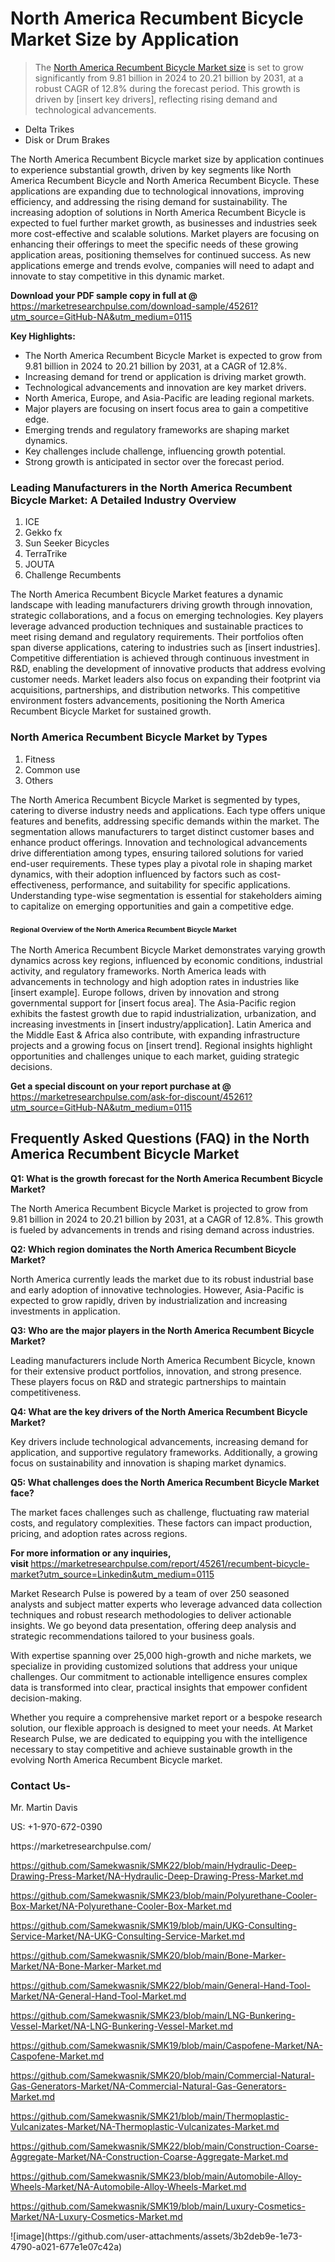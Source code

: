 <h1>North America Recumbent Bicycle Market&nbsp;Size by Application</h1><blockquote><p>The <a href="https://marketresearchpulse.com/download-sample/45261?utm_source=GitHub-NA&amp;utm_medium=0115">North America Recumbent Bicycle Market size</a> is set to grow significantly from 9.81 billion in 2024 to 20.21 billion by 2031, at a robust CAGR of 12.8% during the forecast period. This growth is driven by [insert key drivers], reflecting rising demand and technological advancements.</p></blockquote><ul><li>Delta Trikes <li> Disk or Drum Brakes</li></ul><p>The North America Recumbent Bicycle market size by application continues to experience substantial growth, driven by key segments like North America Recumbent Bicycle and North America Recumbent Bicycle. These applications are expanding due to technological innovations, improving efficiency, and addressing the rising demand for sustainability. The increasing adoption of solutions in North America Recumbent Bicycle is expected to fuel further market growth, as businesses and industries seek more cost-effective and scalable solutions. Market players are focusing on enhancing their offerings to meet the specific needs of these growing application areas, positioning themselves for continued success. As new applications emerge and trends evolve, companies will need to adapt and innovate to stay competitive in this dynamic market.</p><p><strong>Download your PDF sample copy in full at @ </strong><a href="https://marketresearchpulse.com/download-sample/45261?utm_source=GitHub-NA&amp;utm_medium=0115">https://marketresearchpulse.com/download-sample/45261?utm_source=GitHub-NA&amp;utm_medium=0115</a></p><p><strong>Key Highlights: </strong></p><ul><li>The North America Recumbent Bicycle Market is expected to grow from 9.81 billion in 2024 to 20.21 billion by 2031, at a CAGR of 12.8%.</li><li>Increasing demand for trend or application is driving market growth.</li><li>Technological advancements and innovation are key market drivers.</li><li>North America, Europe, and Asia-Pacific are leading regional markets.</li><li>Major players are focusing on insert focus area to gain a competitive edge.</li><li>Emerging trends and regulatory frameworks are shaping market dynamics.</li><li>Key challenges include challenge, influencing growth potential.</li><li>Strong growth is anticipated in sector over the forecast period.</li></ul><h3>Leading Manufacturers in the North America Recumbent Bicycle Market: A Detailed Industry Overview</h3><ol><li>ICE</li><li>Gekko fx</li><li>Sun Seeker Bicycles</li><li>TerraTrike</li><li>JOUTA</li><li>Challenge Recumbents</li></ol><div class="flex max-w-full flex-col flex-grow"><div class="min-h-8 text-message flex w-full flex-col items-end gap-2 whitespace-normal break-words [.text-message+&amp;]:mt-5" dir="auto" data-message-author-role="assistant" data-message-id="fd8432e4-4910-450d-b182-61b7bfb0a01f" data-message-model-slug="gpt-4o"><div class="flex w-full flex-col gap-1 empty:hidden first:pt-[3px]"><div class="markdown prose w-full break-words dark:prose-invert light"><p>The North America Recumbent Bicycle Market features a dynamic landscape with leading manufacturers driving growth through innovation, strategic collaborations, and a focus on emerging technologies. Key players leverage advanced production techniques and sustainable practices to meet rising demand and regulatory requirements. Their portfolios often span diverse applications, catering to industries such as [insert industries]. Competitive differentiation is achieved through continuous investment in R&amp;D, enabling the development of innovative products that address evolving customer needs. Market leaders also focus on expanding their footprint via acquisitions, partnerships, and distribution networks. This competitive environment fosters advancements, positioning the North America Recumbent Bicycle Market for sustained growth.</p></div></div></div></div><h3>North America Recumbent Bicycle Market by Types</h3><ol><li>Fitness <li> Common use <li> Others</li></ol><div class="flex max-w-full flex-col flex-grow"><div class="min-h-8 text-message flex w-full flex-col items-end gap-2 whitespace-normal break-words [.text-message+&amp;]:mt-5" dir="auto" data-message-author-role="assistant" data-message-id="084470be-0bb7-4664-bddf-5156b4f41249" data-message-model-slug="gpt-4o-mini"><div class="flex w-full flex-col gap-1 empty:hidden first:pt-[3px]"><div class="markdown prose w-full break-words dark:prose-invert light"><p>The North America Recumbent Bicycle Market is segmented by types, catering to diverse industry needs and applications. Each type offers unique features and benefits, addressing specific demands within the market. The segmentation allows manufacturers to target distinct customer bases and enhance product offerings. Innovation and technological advancements drive differentiation among types, ensuring tailored solutions for varied end-user requirements. These types play a pivotal role in shaping market dynamics, with their adoption influenced by factors such as cost-effectiveness, performance, and suitability for specific applications. Understanding type-wise segmentation is essential for stakeholders aiming to capitalize on emerging opportunities and gain a competitive edge.</p></div></div></div></div><h3><span style="font-size: 11px;">Regional Overview of the North America Recumbent Bicycle Market</span></h3><div class="flex max-w-full flex-col flex-grow"><div class="min-h-8 text-message flex w-full flex-col items-end gap-2 whitespace-normal break-words [.text-message+&amp;]:mt-5" dir="auto" data-message-author-role="assistant" data-message-id="e9038762-ce64-4e30-91c9-9bd413514231" data-message-model-slug="gpt-4o-mini"><div class="flex w-full flex-col gap-1 empty:hidden first:pt-[3px]"><div class="markdown prose w-full break-words dark:prose-invert light"><p>The North America Recumbent Bicycle Market demonstrates varying growth dynamics across key regions, influenced by economic conditions, industrial activity, and regulatory frameworks. North America leads with advancements in technology and high adoption rates in industries like [insert example]. Europe follows, driven by innovation and strong governmental support for [insert focus area]. The Asia-Pacific region exhibits the fastest growth due to rapid industrialization, urbanization, and increasing investments in [insert industry/application]. Latin America and the Middle East &amp; Africa also contribute, with expanding infrastructure projects and a growing focus on [insert trend]. Regional insights highlight opportunities and challenges unique to each market, guiding strategic decisions.</p></div></div></div></div><p><strong>Get a special discount on your report purchase at @ </strong><a href="https://marketresearchpulse.com/ask-for-discount/45261?utm_source=GitHub-NA&amp;utm_medium=0115">https://marketresearchpulse.com/ask-for-discount/45261?utm_source=GitHub-NA&amp;utm_medium=0115</a></p><h2>Frequently Asked Questions (FAQ) in the North America Recumbent Bicycle Market</h2><p><strong>Q1: What is the growth forecast for the North America Recumbent Bicycle Market?</strong></p><p>The North America Recumbent Bicycle Market is projected to grow from 9.81 billion in 2024 to 20.21 billion by 2031, at a CAGR of 12.8%. This growth is fueled by advancements in trends and rising demand across industries.</p><p><strong>Q2: Which region dominates the North America Recumbent Bicycle Market?</strong></p><p>North America currently leads the market due to its robust industrial base and early adoption of innovative technologies. However, Asia-Pacific is expected to grow rapidly, driven by industrialization and increasing investments in application.</p><p><strong>Q3: Who are the major players in the North America Recumbent Bicycle Market?</strong></p><p>Leading manufacturers include North America Recumbent Bicycle, known for their extensive product portfolios, innovation, and strong presence. These players focus on R&amp;D and strategic partnerships to maintain competitiveness.</p><p><strong>Q4: What are the key drivers of the North America Recumbent Bicycle Market?</strong></p><p>Key drivers include technological advancements, increasing demand for application, and supportive regulatory frameworks. Additionally, a growing focus on sustainability and innovation is shaping market dynamics.</p><p><strong>Q5: What challenges does the North America Recumbent Bicycle Market face?</strong></p><p>The market faces challenges such as challenge, fluctuating raw material costs, and regulatory complexities. These factors can impact production, pricing, and adoption rates across regions.</p><p><strong>For more information or any inquiries, visit&nbsp;</strong><a href="https://marketresearchpulse.com/report/45261/recumbent-bicycle-market?utm_source=Linkedin&utm_medium=0115">https://marketresearchpulse.com/report/45261/recumbent-bicycle-market?utm_source=Linkedin&utm_medium=0115</a></p><p>Market Research Pulse is powered by a team of over 250 seasoned analysts and subject matter experts who leverage advanced data collection techniques and robust research methodologies to deliver actionable insights. We go beyond data presentation, offering deep analysis and strategic recommendations tailored to your business goals.</p><p>With expertise spanning over 25,000 high-growth and niche markets, we specialize in providing customized solutions that address your unique challenges. Our commitment to actionable intelligence ensures complex data is transformed into clear, practical insights that empower confident decision-making.</p><p>Whether you require a comprehensive market report or a bespoke research solution, our flexible approach is designed to meet your needs. At Market Research Pulse, we are dedicated to equipping you with the intelligence necessary to stay competitive and achieve sustainable growth in the evolving North America Recumbent Bicycle market.</p><h3><strong>Contact Us-</strong></h3><p>Mr. Martin Davis</p><p>US: +1-970-672-0390</p><p>https://marketresearchpulse.com/</p><p><a href="https://github.com/Samekwasnik/SMK22/blob/main/Hydraulic-Deep-Drawing-Press-Market/NA-Hydraulic-Deep-Drawing-Press-Market.md">https://github.com/Samekwasnik/SMK22/blob/main/Hydraulic-Deep-Drawing-Press-Market/NA-Hydraulic-Deep-Drawing-Press-Market.md</a></p><p><a href="https://github.com/Samekwasnik/SMK23/blob/main/Polyurethane-Cooler-Box-Market/NA-Polyurethane-Cooler-Box-Market.md">https://github.com/Samekwasnik/SMK23/blob/main/Polyurethane-Cooler-Box-Market/NA-Polyurethane-Cooler-Box-Market.md</a></p><p><a href="https://github.com/Samekwasnik/SMK19/blob/main/UKG-Consulting-Service-Market/NA-UKG-Consulting-Service-Market.md">https://github.com/Samekwasnik/SMK19/blob/main/UKG-Consulting-Service-Market/NA-UKG-Consulting-Service-Market.md</a></p><p><a href="https://github.com/Samekwasnik/SMK20/blob/main/Bone-Marker-Market/NA-Bone-Marker-Market.md">https://github.com/Samekwasnik/SMK20/blob/main/Bone-Marker-Market/NA-Bone-Marker-Market.md</a></p><p><a href="https://github.com/Samekwasnik/SMK22/blob/main/General-Hand-Tool-Market/NA-General-Hand-Tool-Market.md">https://github.com/Samekwasnik/SMK22/blob/main/General-Hand-Tool-Market/NA-General-Hand-Tool-Market.md</a></p><p><a href="https://github.com/Samekwasnik/SMK23/blob/main/LNG-Bunkering-Vessel-Market/NA-LNG-Bunkering-Vessel-Market.md">https://github.com/Samekwasnik/SMK23/blob/main/LNG-Bunkering-Vessel-Market/NA-LNG-Bunkering-Vessel-Market.md</a></p><p><a href="https://github.com/Samekwasnik/SMK19/blob/main/Caspofene-Market/NA-Caspofene-Market.md">https://github.com/Samekwasnik/SMK19/blob/main/Caspofene-Market/NA-Caspofene-Market.md</a></p><p><a href="https://github.com/Samekwasnik/SMK20/blob/main/Commercial-Natural-Gas-Generators-Market/NA-Commercial-Natural-Gas-Generators-Market.md">https://github.com/Samekwasnik/SMK20/blob/main/Commercial-Natural-Gas-Generators-Market/NA-Commercial-Natural-Gas-Generators-Market.md</a></p><p><a href="https://github.com/Samekwasnik/SMK21/blob/main/Thermoplastic-Vulcanizates-Market/NA-Thermoplastic-Vulcanizates-Market.md">https://github.com/Samekwasnik/SMK21/blob/main/Thermoplastic-Vulcanizates-Market/NA-Thermoplastic-Vulcanizates-Market.md</a></p><p><a href="https://github.com/Samekwasnik/SMK22/blob/main/Construction-Coarse-Aggregate-Market/NA-Construction-Coarse-Aggregate-Market.md">https://github.com/Samekwasnik/SMK22/blob/main/Construction-Coarse-Aggregate-Market/NA-Construction-Coarse-Aggregate-Market.md</a></p><p><a href="https://github.com/Samekwasnik/SMK23/blob/main/Automobile-Alloy-Wheels-Market/NA-Automobile-Alloy-Wheels-Market.md">https://github.com/Samekwasnik/SMK23/blob/main/Automobile-Alloy-Wheels-Market/NA-Automobile-Alloy-Wheels-Market.md</a></p><p><a href="https://github.com/Samekwasnik/SMK19/blob/main/Luxury-Cosmetics-Market/NA-Luxury-Cosmetics-Market.md">https://github.com/Samekwasnik/SMK19/blob/main/Luxury-Cosmetics-Market/NA-Luxury-Cosmetics-Market.md</a></p>
![image](https://github.com/user-attachments/assets/3b2deb9e-1e73-4790-a021-677e1e07c42a)
